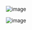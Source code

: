 ![image](https://github.com/user-attachments/assets/4393107c-c003-406d-813e-233a70f37756)

![image](https://github.com/user-attachments/assets/edcf2041-e9c4-4321-bef2-1beb38640220)
